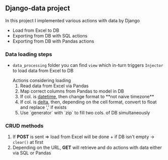 <h2>Django-data project</h2>

In this project I implemented various actions with data by Django

<ul>
	<li>Load from Excel to DB</li>
	<li>Exporting from DB with SQL actions</li>
	<li>Exporting from DB with Pandas actions</li>
</ul>

<h3>Data loading steps</h3>

 - `data_processing` folder you can find `view` which in-turn triggers
 	`Injector` to load data from Excel to DB

 	<article>Actions considering loading</article>

	<ol>
		<li>Read data from Excel via Pandas</li>
		<li>Map correct columns from Pandas to model in DB</li>
		<li>If col. is <ins>datetime</ins>, then change format to **not naive timezone**</li>
		<li>If col. is <ins>delta</ins>, then, depending on the cell format, convert to float and replace ',' if exists</li>
		<li>Use `generator` with `zip` to fill two cols. of DB simultaneously</li>
	</ol>

<h3>CRUD methods</h3>

1. If **POST** is sent => load from Excel will be done + if DB isn't empty -> `clear()` at first
2. Depending on the URL, **GET** will retrieve and do actions with data either via SQL or Pandas

